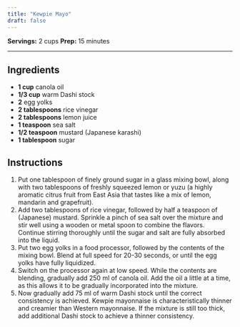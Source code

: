 ```yaml
---
title: "Kewpie Mayo"
draft: false
---
```


**Servings:** 2 cups
**Prep:** 15 minutes

---

## Ingredients

- **1 cup** canola oil
- **1/3 cup** warm Dashi stock
- **2** egg yolks
- **2 tablespoons** rice vinegar
- **2 tablespoons** lemon juice
- **1 teaspoon** sea salt
- **1/2 teaspoon** mustard (Japanese karashi)
- **1 tablespoon** sugar

## Instructions

1. Put one tablespoon of finely ground sugar in a glass mixing bowl, along with two tablespoons of freshly squeezed lemon or yuzu (a highly aromatic citrus fruit from East Asia that tastes like a mix of lemon, mandarin and grapefruit).
2. Add two tablespoons of rice vinegar, followed by half a teaspoon of (Japanese) mustard. Sprinkle a pinch of sea salt over the mixture and stir well using a wooden or metal spoon to combine the flavors. Continue stirring thoroughly until the sugar and salt are fully absorbed into the liquid.
3. Put two egg yolks in a food processor, followed by the contents of the mixing bowl. Blend at full speed for 20-30 seconds, or until the egg yolks have fully liquidized.
4. Switch on the processor again at low speed. While the contents are blending, gradually add 250 ml of canola oil. Add the oil a little at a time, as this allows it to be gradually incorporated into the mixture.
5. Now gradually add 75 ml of warm Dashi stock until the correct consistency is achieved. Kewpie mayonnaise is characteristically thinner and creamier than Western mayonnaise. If the mixture is still too thick, add additional Dashi stock to achieve a thinner consistency.
